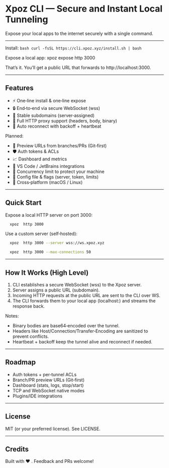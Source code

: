 # Xpoz CLI — Secure and Instant Local Tunneling

Expose your local apps to the internet securely with a single command.

------------------------------------------------------------

Install:
  ```bash curl -fsSL https://cli.xpoz.xyz/install.sh | bash```

Expose a local app:
  xpoz expose http 3000

That’s it. You’ll get a public URL that forwards to http://localhost:3000.

------------------------------------------------------------

## Features

- ⚡ One‑line install & one‑line expose
- 🔒 End‑to‑end via secure WebSocket (wss)
- 🎯 Stable subdomains (server‑assigned)
- 📡 Full HTTP proxy support (headers, body, binary)
- 🔁 Auto reconnect with backoff + heartbeat

Planned:
- 🧪 Preview URLs from branches/PRs (Git‑first)
- 🛡️ Auth tokens & ACLs
- 📈 Dashboard and metrics
- 🔌 VS Code / JetBrains integrations
- 🚦 Concurrency limit to protect your machine
- 🧩 Config file & flags (server, token, limits)
- 🧰 Cross‑platform (macOS / Linux)

------------------------------------------------------------

## Quick Start

Expose a local HTTP server on port 3000:
```bash
  xpoz  http 3000
 ```

Use a custom server (self‑hosted):
```bash
  xpoz  http 3000 --server wss://ws.xpoz.xyz
 ```

```bash
  xpoz  http 3000 --max-connections 50
  ```

------------------------------------------------------------

## How It Works (High Level)

1) CLI establishes a secure WebSocket (wss) to the Xpoz server.
2) Server assigns a public URL (subdomain).
3) Incoming HTTP requests at the public URL are sent to the CLI over WS.
4) The CLI forwards them to your local app (localhost:<port>) and streams the response back.

Notes:
- Binary bodies are base64‑encoded over the tunnel.
- Headers like Host/Connection/Transfer‑Encoding are sanitized to prevent conflicts.
- Heartbeat + backoff keep the tunnel alive and reconnect if needed.

------------------------------------------------------------

## Roadmap

- Auth tokens + per‑tunnel ACLs
- Branch/PR preview URLs (Git‑first)
- Dashboard (stats, logs, stop/start)
- TCP and WebSocket native modes
- Plugins/IDE integrations

------------------------------------------------------------

## License

MIT (or your preferred license). See LICENSE.

------------------------------------------------------------

## Credits

Built with ❤️ . Feedback and PRs welcome!
